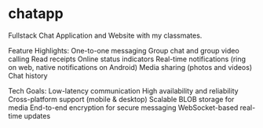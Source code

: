 # chatapp
Fullstack Chat Application and Website with my classmates.

Feature Highlights:
One-to-one messaging
Group chat and group video calling
Read receipts
Online status indicators
Real-time notifications (ring on web, native notifications on Android)
Media sharing (photos and videos)
Chat history

Tech Goals:
Low-latency communication
High availability and reliability
Cross-platform support (mobile & desktop)
Scalable BLOB storage for media
End-to-end encryption for secure messaging
WebSocket-based real-time updates
